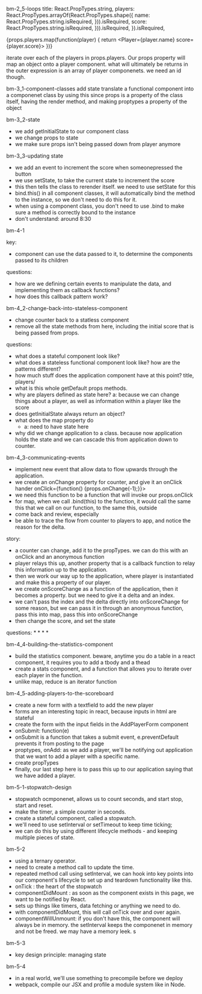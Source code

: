bm-2_5-loops
title: React.PropTypes.string,
players: React.PropTypes.arrayOf(React.PropTypes.shape({
  name: React.PropTypes.string.isRequired, })).isRequired,
  score: React.PropTypes.string.isRequired, })).isRequired,
}).isRequired,

{props.players.map(function(player) {
  return <Player={player.name} score={player.score}>
})}

iterate over each of the players in props.players. Our props property will map an object onto a player component. what will ultimately be returns in the outer expression is an array of player componenets. 
we need an id though. 


bm-3_1-component-classes
add state
translate a functional component into a componenet class by using this since props is a property of the class itself, having the render method, and making proptypes a property of the object


bm-3_2-state
* we add getInitialState to our component class
* we change props to state
* we make sure props isn't being passed down from player anymore

bm-3_3-updating state
* we add an event to increment the score when someonepressed the button
* we use setState, to take the current state to increment the score
* this then tells the class to rerender itself. we need to use setState for this 
* bind.this() in all component classes, it will automatically bind the method to the instance, so we don't need to do this for it. 
* when using a component class, you don't need to use .bind to make sure a method is correctly bound to the instance
* don't understand: <Counter initialScore={props.score}/> around 8:30


bm-4-1

key:
* component can use the data passed to it, to determine the components passed to its children

questions:
* how are we defining certain events to manipulate the data, and implementing them as callback functions?
* how does this callback pattern work?


bm-4_2-change-back-into-stateless-component
* change counter back to a statless component
* remove all the state methods from here, including the initial score that is being passed from props. 

questions:
* what does a stateful component look like?
* what does a stateless functional component look like? how are the patterns different?
* how much stuff does the application component have at this point? title, players/ 
* what is this whole getDefault props methods. 
* why are players defined as state here?
   a: because we can change things about a player, as well as information within a player like the score
* does getInitialState always return an object?
* what does the map property do
  * a: need to have state here 
* why did we change application to a class. because now application holds the state and we can cascade this from application down to counter. 


bm-4_3-communicating-events
* implement new event that allow data to flow upwards through the application. 
* we create an onChange property for counter, and give it an onClick hander
onClick={function() {props.onChange(-1);}}>
* we need this function to be a function that will invoke our props.onClick
* for map, when we call .bind(this) to the function, it would call the same this that we call on our function, to the same this, outside
* come back and review, especially
* be able to trace the flow from counter to players to app, and notice the reason for the delta. 

story:
* a counter can change, add it to the propTypes. we can do this with an onClick and an anonymous function
* player relays this up, another property that is a callback function to relay this information up to the application.
* then we work our way up to the application, where player is instantiated and make this a property of our player.
* we create onScoreChange as a function of the application, then it becomes a property. but we need to give it a delta and an index. 
* we can't pass the index and the delta directly into onScoreChange for some reason, but we can pass it in through an anonymous function, pass this into map, pass this into onScoreChange
* then change the score, and set the state 

questions:
*
*
*
*



bm-4_4-building-the-statistics-component
* build the statistics component. beware, anytime you do a table in a react component, it requires you to add a tbody and a thead
* create a stats component, and a function that allows you to iterate over each player in the function. 
* unlike map, reduce is an iterator function

bm-4_5-adding-players-to-the-scoreboard
* create a new form with a textfield to add the new player
* forms are an interesting topic in react, because inputs in html are stateful 
* create the form with the input fields in the AddPlayerForm component 
* onSubmit: function(e)
* onSubmit is a function that takes a submit event, e.preventDefault prevents it from posting to the page
* proptypes, onAdd: as we add a player, we'll be notifying out application that we want to add a player with a specific name. 
* create propTypes
* finally, our last step here is to pass this up to our application saying that we have added a player. 


bm-5-1-stopwatch-design
* stopwatch ocmponenet, allows us to count seconds, and start stop, start and reset. 
* make the timer, a simple counter in seconds. 
* create a stateful component, called a stopwatch.
* we'll need to use setInterval or setTimeout to keep time ticking;
* we can do this by using different lifecycle methods - and keeping multiple pieces of state.


bm-5-2
* using a ternary operator. 
* need to create a method call to update the time.
* repeated method call using setInterval, we can hook into key points into our component's lifecycle to set up and teardown functionality like this. 
* onTick : the heart of the stopwatch
* componentDidMount : as soon as the component exists in this page, we want to be notified by React.
* sets up things like timers, data fetching or anything we need to do. 
* with componentDidMount, this will call onTick over and over again. 
* componentWillUnmount: if you don't have this, the component will always be in memory. the setInterval keeps the componenet in memory and not be freed. we may have a memory leek. s


bm-5-3
* key design principle: managing state

bm-5-4
* in a real world, we'll use something to precompile before we deploy
* webpack, compile our JSX and profile a module system like in Node. 


